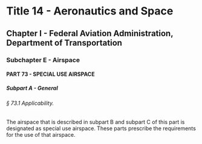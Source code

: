 
# Title 14 - Aeronautics and Space
## Chapter I - Federal Aviation Administration, Department of Transportation
### Subchapter E - Airspace
#### PART 73 - SPECIAL USE AIRSPACE
##### Subpart A - General
###### § 73.1 Applicability.

The airspace that is described in subpart B and subpart C of this part is designated as special use airspace. These parts prescribe the requirements for the use of that airspace.
